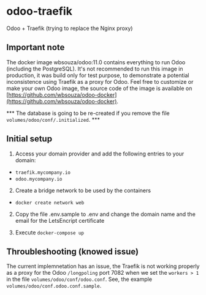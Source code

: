 # odoo-traefik

Odoo + Traefik (trying to replace the Nginx proxy)


## Important note
The docker image wbsouza/odoo:11.0 contains everything to run Odoo (including the PostgreSQL).
It's not recommended to run this image in production, it was build only for test purpose, to
demonstrate a potential inconsistence using Traefik as a proxy for Odoo. Feel free to customize or
make your own Odoo image, the source code of the image is available on [https://github.com/wbsouza/odoo-docker](https://github.com/wbsouza/odoo-docker).

*** The database is going to be re-created if you remove the file `volumes/odoo/conf/.initialized`. ***

## Initial setup

1. Access your domain provider and add the following entries to your domain:
  - `traefik.mycompany.io`
  - `odoo.mycompany.io`

2. Create a bridge network to be used by the containers
  - `docker create network web`

2. Copy the file .env.sample to .env and change the domain name and the email for the LetsEncript certificate

3. Execute `docker-compose up`



## Throubleshooting (knowed issue)
The current implemnetation has an issue, the Traefik is not working properly as a proxy for the Odoo `/longpoling` port 7082
when we set the `workers > 1` in the file `volumes/odoo/conf/odoo.conf`. See, the example `volumes/odoo/conf.odoo.conf.sample`.
